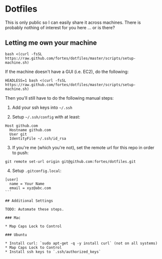 # Dotfiles

This is only public so I can easily share it across machines. There is probably nothing of interest for you here ... or is there?

## Letting me own your machine

```
bash <(curl -fsSL https://raw.github.com/fortes/dotfiles/master/scripts/setup-machine.sh)
```

If the machine doesn't have a GUI (i.e. EC2), do the following:

```
HEADLESS=1 bash <(curl -fsSL https://raw.github.com/fortes/dotfiles/master/scripts/setup-machine.sh)
```

Then you'll still have to do the following manual steps:

1. Add your ssh keys into `~/.ssh`

2. Setup `~/.ssh/config` with at least:

  ```
  Host github.com
    Hostname github.com
    User git
    IdentityFile ~/.ssh/id_rsa
  ```

3. If you're me (which you're not), set the remote url for this repo in order to push:

  ```
  git remote set-url origin git@github.com:fortes/dotfiles.git
  ```

4. Setup `.gitconfig.local`:

  ````
  [user]
    name = Your Name
    email = xyz@abc.com
  ```

## Additional Settings

TODO: Automate these steps.

### Mac

* Map Caps Lock to Control

### Ubuntu

* Install curl: `sudo apt-get -q -y install curl` (not on all systems)
* Map Caps Lock to Control
* Install ssh keys to `.ssh/authorized_keys`
